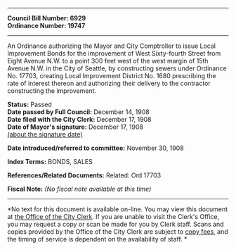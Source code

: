 * * * * *  
  
**Council Bill Number: [](#h0)[](#h2)6929**   
**Ordinance Number: 19747**  
  
* * * * *  
  
An Ordinance authorizing the Mayor and City Comptroller to issue Local Improvement Bonds for the improvement of West Sixty-fourth Street from Eight Avenue N.W. to a point 300 feet west of the west margin of 15th Avenue N.W. in the City of Seattle, by constructing sewers under Ordinance No. 17703, creating Local Improvement District No. 1680 prescribing the rate of interest thereon and authorizing their delivery to the contractor constructing the improvement.  
  
**Status:** Passed   
**Date passed by Full Council:** December 14, 1908   
**Date filed with the City Clerk:** December 17, 1908   
**Date of Mayor's signature:** December 17, 1908   
[(about the signature date)](/~public/approvaldate.htm)   
  
  
**Date introduced/referred to committee:** November 30, 1908   
  
**Index Terms:** BONDS, SALES  
  
**References/Related Documents:** Related: Ord 17703  
  
**Fiscal Note:** *(No fiscal note available at this time)*  
  
* * * * *  
  
*No text for this document is available on-line. You may view this document at [the Office of the City Clerk](http://www.seattle.gov/leg/clerk/contactUs.htm). If you are unable to visit the Clerk's Office, you may request a copy or scan be made for you by Clerk staff. Scans and copies provided by the Office of the City Clerk are subject to [copy fees](http://clerk.seattle.gov/~public/clerkfees.htm), and the timing of service is dependent on the availability of staff. *  
  
  
